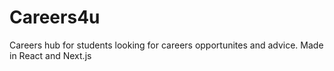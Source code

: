 # Careers4u
Careers hub for students looking for careers opportunites and advice. Made in React and Next.js
